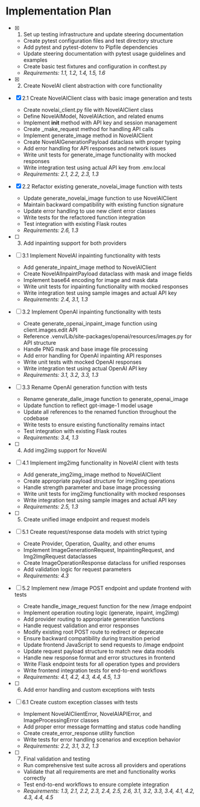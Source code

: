 # Implementation Plan

- [x] 1. Set up testing infrastructure and update steering documentation





  - Create pytest configuration files and test directory structure
  - Add pytest and pytest-dotenv to Pipfile dependencies
  - Update steering documentation with pytest usage guidelines and examples
  - Create basic test fixtures and configuration in conftest.py
  - _Requirements: 1.1, 1.2, 1.4, 1.5, 1.6_

- [x] 2. Create NovelAI client abstraction with core functionality




- [x] 2.1 Create NovelAIClient class with basic image generation and tests


  - Create novelai_client.py file with NovelAIClient class
  - Define NovelAIModel, NovelAIAction, and related enums
  - Implement __init__ method with API key and session management
  - Create _make_request method for handling API calls
  - Implement generate_image method in NovelAIClient
  - Create NovelAIGenerationPayload dataclass with proper typing
  - Add error handling for API responses and network issues
  - Write unit tests for generate_image functionality with mocked responses
  - Write integration test using actual API key from .env.local
  - _Requirements: 2.1, 2.2, 2.3, 1.3_



- [x] 2.2 Refactor existing generate_novelai_image function with tests





  - Update generate_novelai_image function to use NovelAIClient
  - Maintain backward compatibility with existing function signature
  - Update error handling to use new client error classes
  - Write tests for the refactored function integration
  - Test integration with existing Flask routes
  - _Requirements: 2.6, 1.3_

- [ ] 3. Add inpainting support for both providers
- [ ] 3.1 Implement NovelAI inpainting functionality with tests
  - Add generate_inpaint_image method to NovelAIClient
  - Create NovelAIInpaintPayload dataclass with mask and image fields
  - Implement base64 encoding for image and mask data
  - Write unit tests for inpainting functionality with mocked responses
  - Write integration test using sample images and actual API key
  - _Requirements: 2.4, 3.1, 1.3_

- [ ] 3.2 Implement OpenAI inpainting functionality with tests
  - Create generate_openai_inpaint_image function using client.images.edit API
  - Reference .venv/Lib/site-packages/openai/resources/images.py for API structure
  - Handle PNG mask and base image file processing
  - Add error handling for OpenAI inpainting API responses
  - Write unit tests with mocked OpenAI responses
  - Write integration test using actual OpenAI API key
  - _Requirements: 3.1, 3.2, 3.3, 1.3_

- [ ] 3.3 Rename OpenAI generation function with tests
  - Rename generate_dalle_image function to generate_openai_image
  - Update function to reflect gpt-image-1 model usage
  - Update all references to the renamed function throughout the codebase
  - Write tests to ensure existing functionality remains intact
  - Test integration with existing Flask routes
  - _Requirements: 3.4, 1.3_

- [ ] 4. Add img2img support for NovelAI
- [ ] 4.1 Implement img2img functionality in NovelAI client with tests
  - Add generate_img2img_image method to NovelAIClient
  - Create appropriate payload structure for img2img operations
  - Handle strength parameter and base image processing
  - Write unit tests for img2img functionality with mocked responses
  - Write integration test using sample images and actual API key
  - _Requirements: 2.5, 1.3_

- [ ] 5. Create unified image endpoint and request models
- [ ] 5.1 Create request/response data models with strict typing
  - Create Provider, Operation, Quality, and other enums
  - Implement ImageGenerationRequest, InpaintingRequest, and Img2ImgRequest dataclasses
  - Create ImageOperationResponse dataclass for unified responses
  - Add validation logic for request parameters
  - _Requirements: 4.3_

- [ ] 5.2 Implement new /image POST endpoint and update frontend with tests
  - Create handle_image_request function for the new /image endpoint
  - Implement operation routing logic (generate, inpaint, img2img)
  - Add provider routing to appropriate generation functions
  - Handle request validation and error responses
  - Modify existing root POST route to redirect or deprecate
  - Ensure backward compatibility during transition period
  - Update frontend JavaScript to send requests to /image endpoint
  - Update request payload structure to match new data models
  - Handle new response format and error structures in frontend
  - Write Flask endpoint tests for all operation types and providers
  - Write frontend integration tests for end-to-end workflows
  - _Requirements: 4.1, 4.2, 4.3, 4.4, 4.5, 1.3_

- [ ] 6. Add error handling and custom exceptions with tests
- [ ] 6.1 Create custom exception classes with tests
  - Implement NovelAIClientError, NovelAIAPIError, and ImageProcessingError classes
  - Add proper error message formatting and status code handling
  - Create create_error_response utility function
  - Write tests for error handling scenarios and exception behavior
  - _Requirements: 2.2, 3.1, 3.2, 1.3_

- [ ] 7. Final validation and testing
  - Run comprehensive test suite across all providers and operations
  - Validate that all requirements are met and functionality works correctly
  - Test end-to-end workflows to ensure complete integration
  - _Requirements: 1.3, 2.1, 2.2, 2.3, 2.4, 2.5, 2.6, 3.1, 3.2, 3.3, 3.4, 4.1, 4.2, 4.3, 4.4, 4.5_